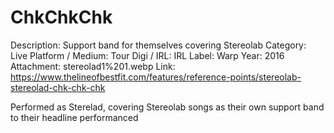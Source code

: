 # ChkChkChk

Description: Support band for themselves covering Stereolab
Category: Live
Platform / Medium: Tour
Digi / IRL: IRL
Label: Warp
Year: 2016
Attachment: stereolad1%201.webp
Link: https://www.thelineofbestfit.com/features/reference-points/stereolab-stereolad-chk-chk-chk

Performed as Sterelad, covering Stereolab songs as their own support band to their headline performanced